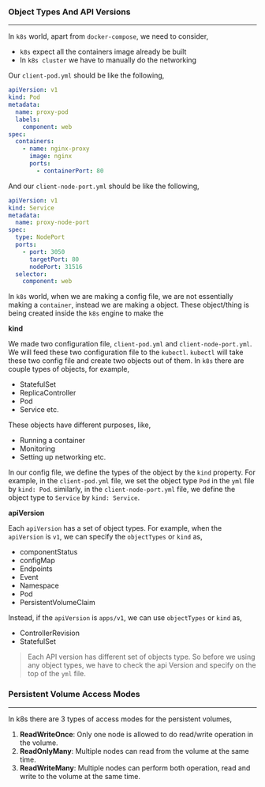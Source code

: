 ### Object Types And API Versions

---

In `k8s` world, apart from `docker-compose`, we need to consider,

- `k8s` expect all the containers image already be built
- In `k8s cluster` we have to manually do the networking

Our `client-pod.yml` should be like the following,

```yml
apiVersion: v1
kind: Pod
metadata:
  name: proxy-pod
  labels:
    component: web
spec:
  containers:
    - name: nginx-proxy
      image: nginx
      ports:
        - containerPort: 80
```

And our `client-node-port.yml` should be like the following,

```yml
apiVersion: v1
kind: Service
metadata:
  name: proxy-node-port
spec:
  type: NodePort
  ports:
    - port: 3050
      targetPort: 80
      nodePort: 31516
  selector:
    component: web
```

In `k8s` world, when we are making a config file, we are not essentially making a `container`, instead we are making a object. These object/thing is being created inside the `k8s` engine to make the

**kind**

We made two configuration file, `client-pod.yml` and `client-node-port.yml`. We will feed these two configuration file to the `kubectl`. `kubectl` will take these two config file and create two objects out of them. In `k8s` there are couple types of objects, for example,

- StatefulSet
- ReplicaController
- Pod
- Service etc.

These objects have different purposes, like,

- Running a container
- Monitoring
- Setting up networking etc.

In our config file, we define the types of the object by the `kind` property. For example, in the `client-pod.yml` file, we set the object type `Pod` in the `yml` file by `kind: Pod`. similarly, in the `client-node-port.yml` file, we define the object type to `Service` by `kind: Service`.

**apiVersion**

Each `apiVersion` has a set of object types. For example, when the `apiVersion` is `v1`, we can specify the `objectTypes` or `kind` as,

- componentStatus
- configMap
- Endpoints
- Event
- Namespace
- Pod
- PersistentVolumeClaim

Instead, if the `apiVersion` is `apps/v1`, we can use `objectTypes` or `kind` as,

- ControllerRevision
- StatefulSet

> Each API version has different set of objects type. So before we using any object types, we have to check the api Version and specify on the top of the `yml` file.

### Persistent Volume Access Modes

---

In k8s there are 3 types of access modes for the persistent volumes,

1. **ReadWriteOnce**: Only one node is allowed to do read/write operation in the volume.
2. **ReadOnlyMany**: Multiple nodes can read from the volume at the same time.
3. **ReadWriteMany**: Multiple nodes can perform both operation, read and write to the volume at the same time.
